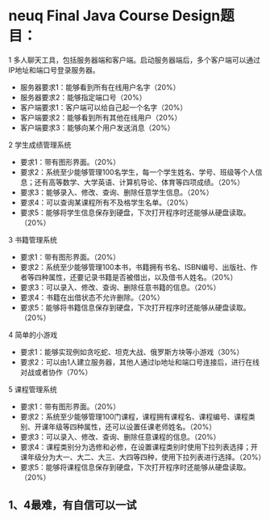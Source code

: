 # neuq Final Java Course Design题目：  
1 多人聊天工具，包括服务器端和客户端。启动服务器端后，多个客户端可以通过IP地址和端口号登录服务器。
- 服务器要求1：能够看到所有在线用户名字（20%）
- 服务器要求2：能够指定端口号（20%）
- 客户端要求1：客户端可以给自己起一个名字（20%）
- 客户端要求2：能够看到所有其他在线用户（20%）
- 客户端要求3：能够向某个用户发送消息（20%）

2 学生成绩管理系统
- 要求1：带有图形界面。（20%）
- 要求2：系统至少能够管理100名学生，每一个学生姓名、学号、班级等个人信息；还有高等数学、大学英语、计算机导论、体育等四项成绩。（20%）
- 要求3：能够录入、修改、查询、删除任意学生信息。（20%）
- 要求4：可以查询某课程所有不及格学生名单。（20%）
- 要求5：能够将学生信息保存到硬盘，下次打开程序时还能够从硬盘读取。（20%）

3 书籍管理系统
- 要求1：带有图形界面。（20%）
- 要求2：系统至少能够管理100本书，书籍拥有书名、ISBN编号、出版社、作者等四种属性，还要记录书籍是否被借出，以及借书人姓名。（20%）
- 要求3：可以录入、修改、查询、删除任意书籍的信息。（20%）
- 要求4：书籍在出借状态不允许删除。（20%）
- 要求5：能够将书籍信息保存到硬盘，下次打开程序时还能够从硬盘读取。（20%）

4 简单的小游戏
- 要求1：能够实现例如贪吃蛇、坦克大战、俄罗斯方块等小游戏（30%）
- 要求2：可以由1人建立服务器，其他人通过Ip地址和端口号连接后，进行在线对战或者协作（70%）

5 课程管理系统
- 要求1：带有图形界面。（20%）
- 要求2：系统至少能够管理100门课程，课程拥有课程名、课程编号、课程类别、开课年级等四种属性，还可以设置任课老师姓名。（20%）
- 要求3：可以录入、修改、查询、删除任意课程的信息。（20%）
- 要求4：课程类别分为选修和必修，在设置课程类别时使用下拉列表选择；开课年级分为大一、大二、大三、大四等四种，使用下拉列表进行选择。（20%）
- 要求5：能够将课程信息保存到硬盘，下次打开程序时还能够从硬盘读取。（20%）

## 1、4最难，有自信可以一试




